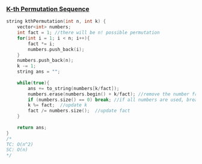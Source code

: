 ### [K-th Permutation Sequence](https://www.codingninjas.com/codestudio/problems/k-th-permutation-sequence_8230822?challengeSlug=striver-sde-challenge&leftPanelTab=0)

```cpp
string kthPermutation(int n, int k) {
    vector<int> numbers;
    int fact = 1; //there will be n! possible permutation
    for(int i = 1; i < n; i++){
        fact *= i;
        numbers.push_back(i); 
    }
    numbers.push_back(n); 
    k -= 1;
    string ans = "";
    
    while(true){
        ans += to_string(numbers[k/fact]);
        numbers.erase(numbers.begin() + k/fact); //remove the number from the list
        if (numbers.size() == 0) break; //if all numbers are used, break
        k %= fact;  //update k
        fact /= numbers.size();  //update fact
    }
    
    return ans;
}
/*
TC: O(n^2)
SC: O(n)
*/

```